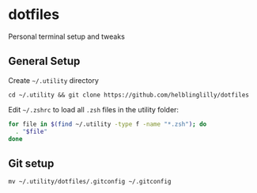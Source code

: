 # dotfiles

Personal terminal setup and tweaks

## General Setup

Create `~/.utility` directory

`cd ~/.utility && git clone https://github.com/helblinglilly/dotfiles`

Edit `~/.zshrc` to load all `.zsh` files in the utility folder:

```sh
for file in $(find ~/.utility -type f -name "*.zsh"); do
  . "$file"
done
```

## Git setup

`mv ~/.utility/dotfiles/.gitconfig ~/.gitconfig`
